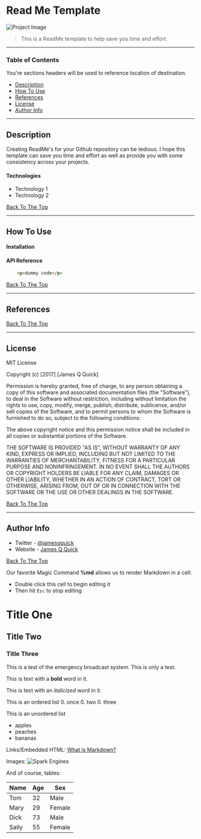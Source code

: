 # Read Me Template

![Project Image](www.ost.ch)

> This is a ReadMe template to help save you time and effort.


---

### Table of Contents
You're sections headers will be used to reference location of destination.

- [Description](#description)
- [How To Use](#how-to-use)
- [References](#references)
- [License](#license)
- [Author Info](#author-info)

---

## Description

Creating ReadMe's for your Github repository can be tedious.  I hope this template can save you time and effort as well as provide you with some consistency across your projects.

#### Technologies

- Technology 1
- Technology 2

[Back To The Top](#read-me-template)

---

## How To Use

#### Installation



#### API Reference

```html
    <p>dummy code</p>
```
[Back To The Top](#read-me-template)

---

## References
[Back To The Top](#read-me-template)

---

## License

MIT License

Copyright (c) [2017] [James Q Quick]

Permission is hereby granted, free of charge, to any person obtaining a copy
of this software and associated documentation files (the "Software"), to deal
in the Software without restriction, including without limitation the rights
to use, copy, modify, merge, publish, distribute, sublicense, and/or sell
copies of the Software, and to permit persons to whom the Software is
furnished to do so, subject to the following conditions:

The above copyright notice and this permission notice shall be included in all
copies or substantial portions of the Software.

THE SOFTWARE IS PROVIDED "AS IS", WITHOUT WARRANTY OF ANY KIND, EXPRESS OR
IMPLIED, INCLUDING BUT NOT LIMITED TO THE WARRANTIES OF MERCHANTABILITY,
FITNESS FOR A PARTICULAR PURPOSE AND NONINFRINGEMENT. IN NO EVENT SHALL THE
AUTHORS OR COPYRIGHT HOLDERS BE LIABLE FOR ANY CLAIM, DAMAGES OR OTHER
LIABILITY, WHETHER IN AN ACTION OF CONTRACT, TORT OR OTHERWISE, ARISING FROM,
OUT OF OR IN CONNECTION WITH THE SOFTWARE OR THE USE OR OTHER DEALINGS IN THE
SOFTWARE.

[Back To The Top](#read-me-template)

---

## Author Info

- Twitter - [@jamesqquick](https://twitter.com/jamesqquick)
- Website - [James Q Quick](https://jamesqquick.com)

[Back To The Top](#read-me-template)




Our favorite Magic Command **&percnt;md** allows us to render Markdown in a cell:
* Double click this cell to begin editing it
* Then hit `Esc` to stop editing

# Title One
## Title Two
### Title Three

This is a test of the emergency broadcast system. This is only a test.

This is text with a **bold** word in it.

This is text with an *italicized* word in it.

This is an ordered list
0. once
0. two
0. three

This is an unordered list
* apples
* peaches
* bananas

Links/Embedded HTML: <a href="http://bfy.tw/19zq" target="_blank">What is Markdown?</a>

Images:
![Spark Engines](https://files.training.databricks.com/images/Apache-Spark-Logo_TM_200px.png)

And of course, tables:

| Name  | Age | Sex    |
|-------|-----|--------|
| Tom   | 32  | Male   |
| Mary  | 29  | Female |
| Dick  | 73  | Male   |
| Sally | 55  | Female |

